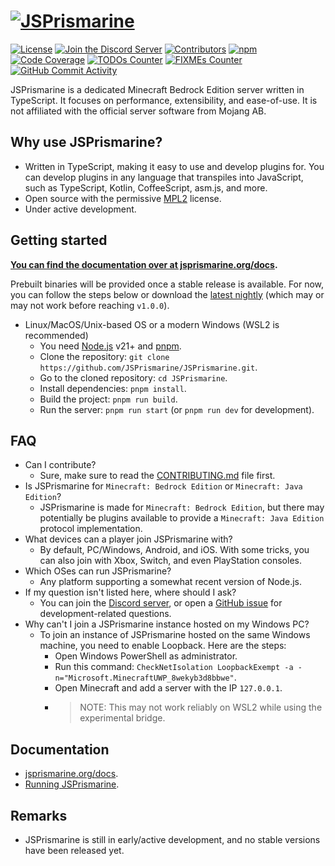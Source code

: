 # [![JSPrismarine](https://github.com/JSPrismarine/JSPrismarine/assets/108444335/3169ac83-0427-402d-a76d-6c1bc215c583)](https://jsprismarine.org/)

[![License](https://img.shields.io/github/license/JSPrismarine/JSPrismarine)](https://github.com/JSPrismarine/JSPrismarine/blob/master/LICENSE)
[![Join the Discord Server](https://img.shields.io/discord/704967868885762108?color=%237289DA&label=Discord)](https://discord.gg/6w8JWhy)
[![Contributors](https://img.shields.io/github/contributors/JSPrismarine/JSPrismarine?color=%23E30B5D)](https://github.com/JSPrismarine/JSPrismarine/graphs/contributors)
[![npm](https://img.shields.io/npm/dt/@jsprismarine/prismarine)](https://www.npmjs.com/package/@jsprismarine/prismarine)
[![Code Coverage](https://img.shields.io/codecov/c/github/JSPrismarine/JSPrismarine?token=WLXLSJOGN3&color=63A375)](https://codecov.io/gh/JSPrismarine/JSPrismarine)
[![TODOs Counter](https://img.shields.io/github/search/JSPrismarine/JSPrismarine/todo)](https://github.com/JSPrismarine/JSPrismarine/search?q=todo)
[![FIXMEs Counter](https://img.shields.io/github/search/JSPrismarine/JSPrismarine/fixme)](https://github.com/JSPrismarine/JSPrismarine/search?q=fixme)
[![GitHub Commit Activity](https://img.shields.io/github/commit-activity/m/JSPrismarine/JSPrismarine?color=%2387F4BC)](https://github.com/JSPrismarine/JSPrismarine/commits/master)

JSPrismarine is a dedicated Minecraft Bedrock Edition server written in TypeScript. It focuses on performance, extensibility, and ease-of-use. It is not affiliated with the official server software from Mojang AB.

## Why use JSPrismarine?

- Written in TypeScript, making it easy to use and develop plugins for. You can develop plugins in any language that transpiles into JavaScript, such as TypeScript, Kotlin, CoffeeScript, asm.js, and more.
- Open source with the permissive [MPL2](https://github.com/JSPrismarine/JSPrismarine/blob/master/LICENSE) license.
- Under active development.

## Getting started

**[You can find the documentation over at jsprismarine.org/docs](https://jsprismarine.org/docs/).**

Prebuilt binaries will be provided once a stable release is available. For now, you can follow the steps below or download the [latest nightly](https://github.com/JSPrismarine/JSPrismarine/actions/workflows/nightly.yml?query=branch%3Amaster) (which may or may not work before reaching `v1.0.0`).

- Linux/MacOS/Unix-based OS or a modern Windows (WSL2 is recommended)
  - You need [Node.js](https://nodejs.org) v21+ and [pnpm](https://pnpm.io).
  - Clone the repository: `git clone https://github.com/JSPrismarine/JSPrismarine.git`.
  - Go to the cloned repository: `cd JSPrismarine`.
  - Install dependencies: `pnpm install`.
  - Build the project: `pnpm run build`.
  - Run the server: `pnpm run start` (or `pnpm run dev` for development).

## FAQ

- Can I contribute?
  - Sure, make sure to read the [CONTRIBUTING.md](https://github.com/JSPrismarine/JSPrismarine/blob/master/CONTRIBUTING.md) file first.
- Is JSPrismarine for `Minecraft: Bedrock Edition` or `Minecraft: Java Edition`?
  - JSPrismarine is made for `Minecraft: Bedrock Edition`, but there may potentially be plugins available to provide a `Minecraft: Java Edition` protocol implementation.
- What devices can a player join JSPrismarine with?
  - By default, PC/Windows, Android, and iOS. With some tricks, you can also join with Xbox, Switch, and even PlayStation consoles.
- Which OSes can run JSPrismarine?
  - Any platform supporting a somewhat recent version of Node.js.
- If my question isn't listed here, where should I ask?
  - You can join the [Discord server](https://discord.gg/fGkHZhu), or open a [GitHub issue](https://github.com/JSPrismarine/JSPrismarine/issues/new) for development-related questions.
- Why can't I join a JSPrismarine instance hosted on my Windows PC?
  - To join an instance of JSPrismarine hosted on the same Windows machine, you need to enable Loopback. Here are the steps:
    - Open Windows PowerShell as administrator.
    - Run this command: `CheckNetIsolation LoopbackExempt -a -n="Microsoft.MinecraftUWP_8wekyb3d8bbwe"`.
    - Open Minecraft and add a server with the IP `127.0.0.1`.
    - > NOTE: This may not work reliably on WSL2 while using the experimental bridge.

## Documentation

- [jsprismarine.org/docs](https://jsprismarine.org/docs/).
- [Running JSPrismarine](https://github.com/JSPrismarine/JSPrismarine/blob/master/docs/running.md).

## Remarks

- JSPrismarine is still in early/active development, and no stable versions have been released yet.
